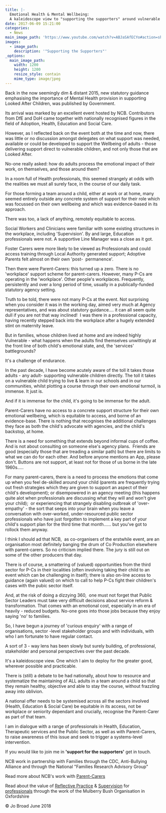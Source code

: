 ```yaml
---
title: |-
  Emotional Health & Mental Wellbeing:
  A kaleidoscope view to "supporting the supporters" around vulnerable children
date: 2017-06-09 15:21:00
categories:
  - News
main_image_path: 'https://www.youtube.com/watch?v=ABJaSAfECYo#action=share'
images:
  - image_path:
    description: '"Supporting the Supporters"'
_options:
  main_image_path:
    width: 1200
    height: 1200
    resize_style: contain
    mime_type: image/jpeg
---
```


Back in the now seemingly dim & distant 2015, new statutory guidance emphasising the importance of Mental Health provision in supporting Looked After Children, was published by Government.

Its arrival was marked by an excellent event hosted by NCB. Contributors from DfE and DoH came together with nationally recognised figures in the field of Adoption, Health, Education and Social Care.<!--base32-c9gq6t9k68pp6eb7e4v78ebb6rw70w1pcnh3et9mervkgtb2c8v74xtq61vk2w33dtm36tbm75ppawkpddkq8rhjccw7cdtmf1u72dhhetnk4xtk6dj78v9k6tu64v9q6nr70rbqddr68t3be4w74u3acdhqedv3chu6uthhemvk4t38d1jq8vkb6hw7crhpdtn70tvq75rkccbn6xhqcebh6tq74dtge9h70rtte8v3gx1kc9jk8xtpc5t6gwk3chn3cxb4dcvpavkp6rt78rhrcnt7cdk5egtp4t3ed9r7ay1kcxj6wxtp6hv64d9p65v3cw336drkct3bddhqacvd6tt7adv1f1m6prv8e4vp2t3bcxhpewkg71t78x33f1t6prvr65u68rvp6dkp4rhjccuq8w31cdu6mbb2c5tpactj-base32-->

However, as I reflected back on the event both at the time and now, there was little or no discussion amongst delegates on what support was needed, available or could be developed to support the Wellbeing of adults - those delivering support direct to vulnerable children, and not only those that are Looked After.

No-one really asked: how do adults process the emotional impact of their work, on themselves, and those around them?&nbsp;

In a room full of Health professionals, this seemed strangely at odds with the realities we must all surely face, in the course of our daily task.

For those forming a team around a child, either at work or at home, many seemed entirely outside any concrete system of support for their role which was focussed on their own wellbeing and which was evidence-based in its approach.

There was too, a lack of anything, remotely equitable to access.

Social Workers and Clinicians were familiar with some existing structures in the workplace, including 'Supervision'. By and large, Education professionals were not. A supportive Line Manager was a close as it got.

Foster Carers were more likely to be viewed as Professionals and could access training through Local Authority generated support; Adoptive Parents felt almost on their own 'post-&nbsp; permanence'.

Then there were Parent-Carers: this turned up a zero. There is no 'workplace' support scheme for parent-carers. However, many P-Cs are operating in the 'workplace'. Other people's workplaces. Frequently, persistently and over a long period of time, usually in a publically-funded statutory agency setting.&nbsp;

Truth to be told, there were not many P-Cs at the event. Not surprising when you consider it was in the working day, aimed very much at Agency representatives, and was about statutory guidance…. it can all seem quite dull if you are not that way inclined!&nbsp; I was there in a professional capacity, having recently stepped back into the workplace after a hugely extended stint on maternity leave.

But in families, whose children lived at home and are indeed highly Vulnerable - what happens when the adults find themselves unwittingly at the front line of both child's emotional state, and, the 'services' battlegrounds?

It's a challenge of endurance.

In the past decade, I have become acutely aware of the toll it takes those adults - any adult- supporting vulnerable children directly. The toll it takes on a vulnerable child trying to live & learn in our schools and in our communities, whilst plotting a course through their own emotional turmoil, is immense. It just is.

And if it is immense for the child, it's going to be immense for the adult.

Parent-Carers have no access to a concrete support structure for their own emotional wellbeing, which is equitable to access, and borne of an evidence-base. There is nothing that recognises the additional challenges they face as both the child's advocate with agencies, and the child's backstop, at home.

There is a need for something that extends beyond informal cups of coffee. And is not about consulting on someone else's agency plans.&nbsp; Friends are good (especially those that are treading a similar path) but there are limits to what we can do for each other. And before anyone mentions an App, please don't. Buttons are not support, at least not for those of us borne in the late 1960s…..

For many parent-carers, there is a need to process the emotions that come up when you feel de-skilled around your child (parents are frequently trying out fresh strategies which they are given to support an aspect of their child's development); or disempowered in an agency meeting (this happens quite alot when professionals are discussing what they will and won't give your child); &nbsp;or experiencing that strangely disabling outbreak of 'over-empathy' - the sort that seeps into your brain when you leave a conversation with over-worked, under-resourced public sector professionals who have just forgotten to implement a key part of your child's support plan for the third time that month…… but you've got to rollock them anyway.

I think I should ad that NCB,&nbsp; as co-organisers of the erstwhile event, are an organisation most definitely banging the drum of Co Production elsewhere with parent-carers. So no criticism implied there. The jury is still out on some of the other producers that day.

There is of course, a smattering of (valued) opportunities from the third sector for P-Cs in their localities (often involving taking their child to an event which can be challenging in itself); there is also on-line access to guidance (again valued) on which to call to help P-Cs fight their children's cases with the pubic sector itself.

And, at the risk of doing a dizzying 360,&nbsp; one must not forget that Public Sector Leaders must take very difficult decisions about service reform & transformation. That comes with an emotional cost, especially in an era of heavily - reduced budgets. No-one goes into those jobs because they enjoy saying 'no' to families.

So, I have begun a journey of 'curious enquiry' with a range of organisations, sector -level stakeholder groups and with individuals, with who I am fortunate to have regular contact.

A sort of 3 - way lens has been slowly but surely building, of professional, stakeholder and personal perspectives over the past decade.

It's a kaleidoscope view. One which I aim to deploy for the greater good, wherever possible and practicable.

There is (still) a debate to be had nationally, about how to resource and systematize the maintaining of ALL adults in a team around a child so that they remain healthy, objective and able to stay the course, without frazzling away into oblivion.

A national offer needs to be systemised across all the sectors involved (Health, Education & Social Care) be equitable in its access, not be workplace or seniority dependant and crucially, recognise the Parent-Carer as part of that team.

I am in dialogue with a range of professionals in Health, Education, Therapeutic services and the Public Sector, as well as with Parent-Carers, to raise awareness of this issue and seek to trigger a systems-level intervention.

If you would like to join me in&nbsp;**'support for the supporters'** get in touch.&nbsp;

NCB work in partnership with Families through the CDC, Anti-Bullying Alliance and through the National "Families Research Advisory Group"&nbsp;

Read more about NCB's work with [Parent-Carers](https://www.ncb.org.uk/what-we-do/what-we-do/involving-children-and-young-people/involving-parents-and-carers-research)

Read about the value of [Reflective Practice](https://mulberrybush.org.uk/international-centre/#.WzEQM1VKiM8) & [Supervision](https://mulberrybush.org.uk/wp-content/uploads/2016/04/MENTAL_HEALTH_POSTER_3.pdf) for [professionals](https://mulberrybush.org.uk/wp-content/uploads/2017/03/SUPERVISION.pdf)&nbsp;through the work of the Mulberry Bush Organisation in Oxfordshire&nbsp;

&copy; Jo Broad June 2018